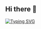 ## Hi there 👋

[![Typing SVG](https://readme-typing-svg.demolab.com?font=Fira+Code&pause=1000&center=true&vCenter=true&multiline=true&repeat=false&width=700&height=100&lines=Hello%2C+I'm+Bawar;Software+Engineer+%7C+Full+Stack+Developer)](https://git.io/typing-svg)

<!--
**Back-xy/back-xy** is a ✨ _special_ ✨ repository because its `README.md` (this file) appears on your GitHub profile.

Here are some ideas to get you started:

- 🔭 I’m currently working on ...
- 🌱 I’m currently learning ...
- 👯 I’m looking to collaborate on ...
- 🤔 I’m looking for help with ...
- 💬 Ask me about ...
- 📫 How to reach me: ...
- 😄 Pronouns: ...
- ⚡ Fun fact: ...
-->
